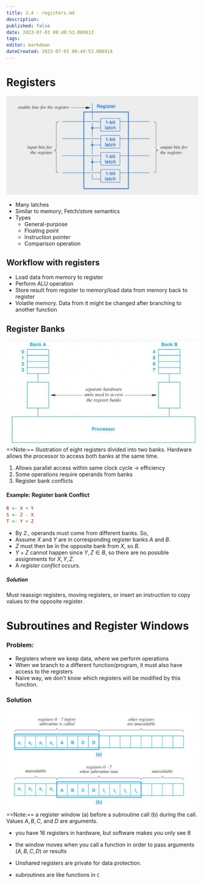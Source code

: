 ```yaml
---
title: 3.4 - registers.md
description:
published: false
date: 2023-07-03 00:49:53.006913
tags:
editor: markdown
dateCreated: 2023-07-03 00:49:53.006914
---
```


# Registers
![](/images/20220930000419.png)
- Many latches
- Similar to memory; Fetch/store semantics
- Types
	- General-purpose
	- Floating point
	- Instruction pointer
	- Comparison operation

## Workflow with registers
- Load data from memory to register
- Perform ALU operation
- Store result from register to memory/load data from memory back to register
- Volatile memory. Data from it might be changed after branching to another function

## Register Banks
![](/images/20220930000735.png)
==Note:== Illustration of eight registers divided into two banks. Hardware allows the processor to access both banks at the same time.
1. Allows parallel access within same clock cycle -> efficiency
2. Some operations require operands from banks
3. Register bank conflicts

#### Example: Register bank Conflict
```haskell
R <- X + Y
S <- Z - X
T <- Y + Z
```
- By *2.*, operands must come from different banks. So,
- Assume $X$ and $Y$ are in corresponding register banks $A$ and $B$.
- $Z$ must then be in the opposite bank from $X$, so $B$.
- $Y+Z$ cannot happen since $Y, Z \in B$, so there are no possible assignments for $X, Y, Z$.
- A *register conflict* occurs.

##### Solution
Must reassign registers, moving registers, or insert an instruction to copy values to the opposite register.

# Subroutines and Register Windows

### Problem:
- Registers where we keep data, where we perform operations
- When we branch to a different function/program, it must also have access to the registers
- Naive way, we don't know which registers will be modified by this function.

### Solution
![](/images/20220930004555.png)
==Note:== a register window (a) before a subroutine call (b) during the call. Values $A, B, C,$ and $D$ are arguments.
- you have 16 registers in hardware, but software makes you only see 8
- the window moves when you call a function in order to pass arguments ($A, B, C, D$) or results
- Unshared registers are private for data protection.

- subroutines are like functions in `C`

